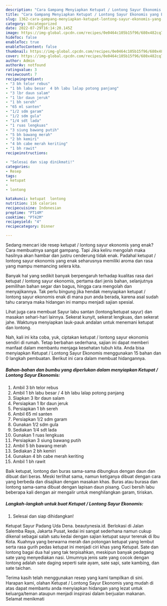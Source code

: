 ```yaml
---
description: "Cara Gampang Menyiapkan Ketupat / Lontong Sayur Ekonomis yang Enak, Buat Buka Puasa}"
title: "Cara Gampang Menyiapkan Ketupat / Lontong Sayur Ekonomis yang Enak, Buat Buka Puasa}"
slug: 1362-cara-gampang-menyiapkan-ketupat-lontong-sayur-ekonomis-yang-enak-buat-buka-puasa
category: Uncategorized
date: 2022-07-29T16:14:20.145Z
image: https://img-global.cpcdn.com/recipes/0e0464c105b15f96/680x482cq70/ketupat-lontong-sayur-ekonomis-foto-resep-utama.jpg
hideToc: false
enableToc: true
enableTocContent: false
thumbnail: https://img-global.cpcdn.com/recipes/0e0464c105b15f96/680x482cq70/ketupat-lontong-sayur-ekonomis-foto-resep-utama.jpg
cover: https://img-global.cpcdn.com/recipes/0e0464c105b15f96/680x482cq70/ketupat-lontong-sayur-ekonomis-foto-resep-utama.jpg
author: Admin
authorAv: notfound
ratingvalue: 3
reviewcount: 7
recipeingredient:
- "3 bh telor rebus"
- "1 bh labu besar  4 bh labu lalap potong panjang"
- "3 lbr daun salam"
- "1 lbr daun jeruk"
- "1 bh sereh"
- "65 ml santen"
- "1/2 sdm garam"
- "1/2 sdm gula"
- "1/4 sdt lada"
- "1 ruas lengkuas"
- "3 siung bawang putih"
- "5 bh bawang merah"
- "2 bh kemiri"
- "4 bh cabe merah keriting"
- "1 bh rawit"
recipeinstructions:

- "Selesai dan siap dinikmati!"
categories:
- Resep
tags:
- ketupat
- 
- lontong

katakunci: ketupat  lontong 
nutrition: 116 calories
recipecuisine: Indonesian
preptime: "PT14M"
cooktime: "PT42M"
recipeyield: "4"
recipecategory: Dinner

---
```



Sedang mencari ide resep ketupat / lontong sayur ekonomis yang enak? Cara membuatnya sangat gampang. Tapi Jika keliru mengolah maka hasilnya akan hambar dan justru cenderung tidak enak. Padahal ketupat / lontong sayur ekonomis yang enak seharusnya memiliki aroma dan rasa yang mampu memancing selera kita.


Banyak hal yang sedikit banyak berpengaruh terhadap kualitas rasa dari ketupat / lontong sayur ekonomis, pertama dari jenis bahan, selanjutnya pemilihan bahan segar dan bagus, hingga cara mengolah dan menyajikannya. Tak perlu bingung jika hendak menyiapkan ketupat / lontong sayur ekonomis enak di mana pun anda berada, karena asal sudah tahu caranya maka hidangan ini mampu menjadi sajian spesial.

Lihat juga cara membuat Sayur labu santan (lontong/ketupat sayur) dan masakan sehari-hari lainnya. Sekerat kunyit, sekerat lengkuas, dan sekerat jahe. Waktunya menyiapkan lauk-pauk andalan untuk menemani ketupat dan lontong.


Nah, kali ini kita coba, yuk, ciptakan ketupat / lontong sayur ekonomis sendiri di rumah. Tetap berbahan sederhana, sajian ini dapat memberi manfaat dalam membantu menjaga kesehatan tubuh kita. Anda bisa menyiapkan Ketupat / Lontong Sayur Ekonomis menggunakan 15 bahan dan 0 langkah pembuatan. Berikut ini cara dalam membuat hidangannya.

<!--inarticleads1-->

##### Bahan-bahan dan bumbu yang diperlukan dalam menyiapkan Ketupat / Lontong Sayur Ekonomis:

1. Ambil 3 bh telor rebus
1. Ambil 1 bh labu besar / 4 bh labu lalap potong panjang
1. Siapkan 3 lbr daun salam
1. Persiapkan 1 lbr daun jeruk
1. Persiapkan 1 bh sereh
1. Ambil 65 ml santen
1. Persiapkan 1/2 sdm garam
1. Gunakan 1/2 sdm gula
1. Sediakan 1/4 sdt lada
1. Gunakan 1 ruas lengkuas
1. Persiapkan 3 siung bawang putih
1. Ambil 5 bh bawang merah
1. Sediakan 2 bh kemiri
1. Gunakan 4 bh cabe merah keriting
1. Ambil 1 bh rawit


Baik ketupat, lontong dan buras sama-sama dibungkus dengan daun dan dibuat dari beras. Meski terlihat sama, namun ketiganya dibuat dengan cara yang berbeda dan disajikan dengan masakan khas. Buras atau burasa dan lontong sama-sama dibuat dengan lapisan daun pisang. Cuci bersih labu beberapa kali dengan air mengalir untuk menghilangkan garam, tiriskan. 

<!--inarticleads2-->

##### Langkah-langkah untuk buat Ketupat / Lontong Sayur Ekonomis:


1. Selesai dan siap dihidangkan!

Ketupat Sayur Padang Uda Dena. beautynesia.id. Berlokasi di Jalan Salemba Raya, Jakarta Pusat, kedai ini sangat sederhana namun cukup dikenal sebagai salah satu kedai dengan sajian ketupat sayur terenak di Ibu Kota. Kuahnya yang berwarna merah dan potongan ketupat yang lembut serta rasa gurih pedas ketupat ini menjadi ciri khas yang Ketupat. Sate dan lontong bagai dua hal yang tak terpisahkan, meskipun banyak pedagang sate yang menyediakan nasi. Umumnya jenis sate yang cocok dengan lontong adalah sate daging seperti sate ayam, sate sapi, sate kambing, dan sate taichan. 

Terima kasih telah menggunakan resep yang kami tampilkan di sini. Harapan kami, olahan Ketupat / Lontong Sayur Ekonomis yang mudah di atas dapat membantu anda menyiapkan hidangan yang lezat untuk keluarga/teman ataupun menjadi inspirasi dalam berjualan makanan. Selamat menikmati

